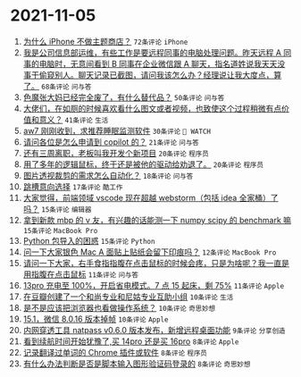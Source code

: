 # 2021-11-05

1. [为什么 iPhone 不做主题商店？](https://www.v2ex.com/t/813186) `72条评论` `iPhone`
1. [我是公司信息部运维，有些工作是要远程同事的电脑处理问题。昨天远程 A 同事的电脑时，无意间看到 B 同事在企业微信跟 A 聊天，指名道姓说我天天没事干偷窥别人。聊天记录已截图，请问我该怎么办？经理说让我大度点，算了。](https://www.v2ex.com/t/813228) `68条评论` `问与答`
1. [色魔张大妈已经完全废了，有什么替代品？](https://www.v2ex.com/t/813227) `50条评论` `问与答`
1. [大佬们，在如厕的时候喜欢看什么图文或者视频，也致使这个过程稍微有点价值和意义？](https://www.v2ex.com/t/813206) `41条评论` `生活`
1. [aw7 刚刚收到，求推荐睡眠监测软件](https://www.v2ex.com/t/813235) `30条评论` ` WATCH`
1. [请问各位是怎么申请到 copilot 的？](https://www.v2ex.com/t/813188) `21条评论` `问与答`
1. [还有三周离职，老板叫我开发个新项目](https://www.v2ex.com/t/813262) `20条评论` `程序员`
1. [用了多年的逻辑鼠标，终于还是被他的驱动给劝退了。](https://www.v2ex.com/t/813223) `20条评论` `程序员`
1. [图片透视裁剪的需求怎么自动化？](https://www.v2ex.com/t/813225) `18条评论` `问与答`
1. [跳槽意向选择](https://www.v2ex.com/t/813190) `17条评论` `酷工作`
1. [大家觉得，前端领域 vscode 现在超越 webstorm（包括 idea 全家桶）了吗？](https://www.v2ex.com/t/813253) `15条评论` `编辑器`
1. [拿到新款 mbp 的 v 友，有兴趣的话能测一下 numpy scipy 的 benchmark 嘛](https://www.v2ex.com/t/813232) `15条评论` `MacBook Pro`
1. [Python 包导入的困惑](https://www.v2ex.com/t/813185) `15条评论` `Python`
1. [问一下大家银色 Mac A 面贴上贴纸会留下印痕吗？](https://www.v2ex.com/t/813189) `12条评论` `MacBook Pro`
1. [请问一下大家，右手食指指腹在点击鼠标的时候会疼，只是为啥呢？我一直是用指腹在点击鼠标](https://www.v2ex.com/t/813202) `11条评论` `问与答`
1. [13pro 充电至 100%，开启省电模式。7 点 15 起床，剩 75%](https://www.v2ex.com/t/813191) `11条评论` `Apple`
1. [在豆瓣创建了一个和尚专业和尼姑专业互助小组](https://www.v2ex.com/t/813241) `10条评论` `生活`
1. [是不是应该把浏览器也看做操作系统？](https://www.v2ex.com/t/813203) `10条评论` `奇思妙想`
1. [15.1，微信 8.0.16 版本掉帧](https://www.v2ex.com/t/813183) `10条评论` `Apple`
1. [内网穿透工具 natpass v0.6.0 版本发布，新增远程桌面功能](https://www.v2ex.com/t/813216) `9条评论` `分享创造`
1. [看到续航时间开始犹豫了,买 14pro 还是买 16pro](https://www.v2ex.com/t/813274) `8条评论` `Apple`
1. [记录翻译过单词的 Chrome 插件或软件](https://www.v2ex.com/t/813208) `8条评论` `程序员`
1. [有什么办法判断是否是脚本输入图形验证码登录的](https://www.v2ex.com/t/813204) `8条评论` `奇思妙想`
